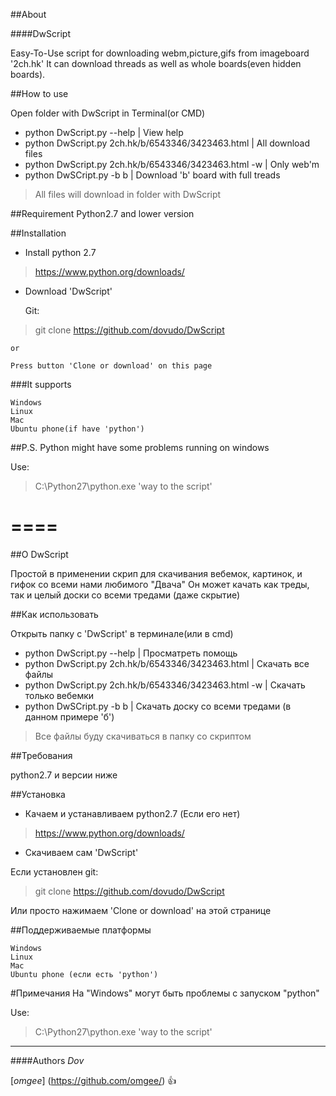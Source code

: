 ##About

####DwScript

Easy-To-Use script for downloading webm,picture,gifs from imageboard '2ch.hk'
It can download threads as well as whole boards(even hidden boards).

##How to use

Open folder with DwScript in Terminal(or CMD)
- python DwScript.py --help | View help
- python DwScript.py 2ch.hk/b/6543346/3423463.html | All download files
- python DwScript.py 2ch.hk/b/6543346/3423463.html -w | Only web'm
- python DwSCript.py -b b | Download 'b' board with full treads

> All files will download in folder with DwScript 

##Requirement
Python2.7 and lower version

##Installation
- Install python 2.7
> https://www.python.org/downloads/

- Download 'DwScript' 

	Git:
> git clone https://github.com/dovudo/DwScript <br />
	
	or

	Press button 'Clone or download' on this page

###It supports
```
Windows
Linux
Mac
Ubuntu phone(if have 'python')
```
##P.S.
Python might have some problems running on windows

Use:
> C:\Python27\python.exe 'way to the script'

====
====

##О DwScript

Простой в применении скрип для скачивания вебемок, картинок, и гифок со всеми нами любимого "Двача"
Он может качать как треды, так и целый доски со всеми тредами (даже скрытие)

##Как использовать

Открыть папку с 'DwScript' в терминале(или в cmd)

- python DwScript.py --help | Просматреть помощь
- python DwScript.py 2ch.hk/b/6543346/3423463.html | Скачать все файлы
- python DwScript.py 2ch.hk/b/6543346/3423463.html -w | Скачать только вебемки
- python DwSCript.py -b b | Скачать доску со всеми тредами (в данном примере 'б')

> Все файлы буду скачиваться в папку со скриптом

##Требования

python2.7 и версии ниже

##Установка
- Качаем и устанавливаем python2.7 (Если его нет)
> https://www.python.org/downloads/
 
- Скачиваем сам 'DwScript'
 
Если установлен git:
> git clone https://github.com/dovudo/DwScript <br />

Или просто нажимаем 'Clone or download' на этой странице


##Поддерживаемые платформы
```
Windows
Linux
Mac
Ubuntu phone (если есть 'python')
```

#Примечания 
На "Windows" могут быть проблемы с запуском "python"

Use:
> C:\Python27\python.exe 'way to the script'

---
####Authors
*Dov*

[*omgee*] (https://github.com/omgee/) :+1:
